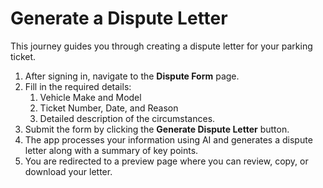 # Generate a Dispute Letter

This journey guides you through creating a dispute letter for your parking ticket.

1. After signing in, navigate to the **Dispute Form** page.
2. Fill in the required details:
   1. Vehicle Make and Model
   2. Ticket Number, Date, and Reason
   3. Detailed description of the circumstances.
3. Submit the form by clicking the **Generate Dispute Letter** button.
4. The app processes your information using AI and generates a dispute letter along with a summary of key points.
5. You are redirected to a preview page where you can review, copy, or download your letter.